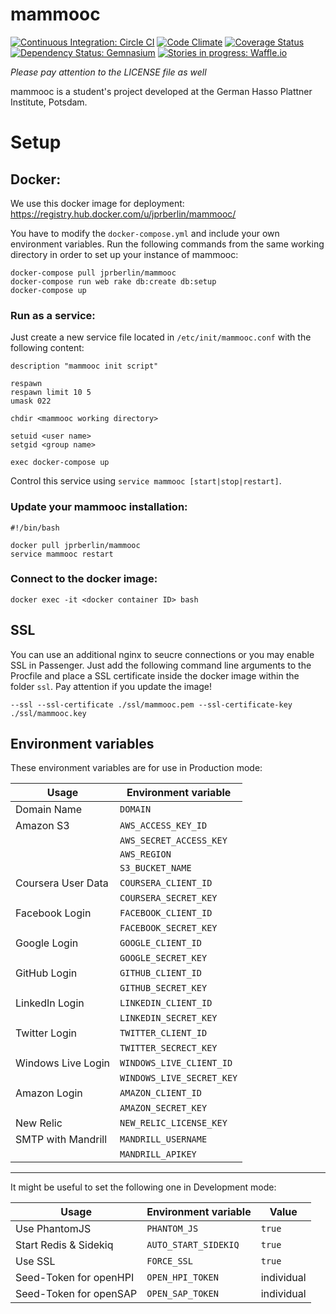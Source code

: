 # mammooc

[![Continuous Integration: Circle CI](https://circleci.com/gh/mammooc/mammooc.org.svg?style=shield)](https://circleci.com/gh/mammooc/mammooc.org) 
[![Code Climate](https://codeclimate.com/github/mammooc/mammooc.org/badges/gpa.svg)](https://codeclimate.com/github/mammooc/mammooc.org)
[![Coverage Status](https://coveralls.io/repos/mammooc/mammooc.org/badge.svg?branch=master&service=github)](https://coveralls.io/github/mammooc/mammooc.org?branch=master)
[![Dependency Status: Gemnasium](https://gemnasium.com/mammooc/mammooc.org.svg)](https://gemnasium.com/mammooc/mammooc.org)
[![Stories in progress: Waffle.io](https://badge.waffle.io/mammooc/mammooc.org.png?label=In%20Progress&title=In%20Progress)](https://waffle.io/mammooc/mammooc.org)

_Please pay attention to the LICENSE file as well_

mammooc is a student's project developed at the German Hasso Plattner Institute, Potsdam.

# Setup

## Docker:

We use this docker image for deployment: https://registry.hub.docker.com/u/jprberlin/mammooc/

You have to modify the `docker-compose.yml` and include your own environment variables. Run the following commands from the same working directory in order to set up your instance of mammooc:

```
docker-compose pull jprberlin/mammooc
docker-compose run web rake db:create db:setup
docker-compose up
```

### Run as a service:

Just create a new service file located in `/etc/init/mammooc.conf` with the following content:

```
description "mammooc init script"

respawn
respawn limit 10 5
umask 022

chdir <mammooc working directory>

setuid <user name>
setgid <group name>

exec docker-compose up
```

Control this service using `service mammooc [start|stop|restart]`.

### Update your mammooc installation:

```
#!/bin/bash

docker pull jprberlin/mammooc
service mammooc restart
```

### Connect to the docker image:

`docker exec -it <docker container ID> bash`

## SSL

You can use an additional nginx to seucre connections or you may enable SSL in Passenger. Just add the following command line arguments to the Procfile and place a SSL certificate inside the docker image within the folder `ssl`. Pay attention if you update the image! 

```
--ssl --ssl-certificate ./ssl/mammooc.pem --ssl-certificate-key ./ssl/mammooc.key
```


## Environment variables

These environment variables are for use in Production mode:

| Usage              | Environment variable      |
|--------------------|---------------------------|
| Domain Name        | `DOMAIN`                  |
| Amazon S3          | `AWS_ACCESS_KEY_ID`       |
|                    | `AWS_SECRET_ACCESS_KEY`   |
|                    | `AWS_REGION`              |
|                    | `S3_BUCKET_NAME`          |
| Coursera User Data | `COURSERA_CLIENT_ID`      |
|                    | `COURSERA_SECRET_KEY`     |
| Facebook Login     | `FACEBOOK_CLIENT_ID`      |
|                    | `FACEBOOK_SECRET_KEY`     |
| Google Login       | `GOOGLE_CLIENT_ID`        |
|                    | `GOOGLE_SECRET_KEY`       |
| GitHub Login       | `GITHUB_CLIENT_ID`        |
|                    | `GITHUB_SECRET_KEY`       |
| LinkedIn Login     | `LINKEDIN_CLIENT_ID`      |
|                    | `LINKEDIN_SECRET_KEY`     |
| Twitter Login      | `TWITTER_CLIENT_ID`       |
|                    | `TWITTER_SECRECT_KEY`     |
| Windows Live Login | `WINDOWS_LIVE_CLIENT_ID`  |
|                    | `WINDOWS_LIVE_SECRET_KEY` |
| Amazon Login       | `AMAZON_CLIENT_ID`        |
|                    | `AMAZON_SECRET_KEY`       |
| New Relic          | `NEW_RELIC_LICENSE_KEY`   |
| SMTP with Mandrill | `MANDRILL_USERNAME`       |
|                    | `MANDRILL_APIKEY`         |

----------------------------------------------------------------

It might be useful to set the following one in Development mode:

| Usage                  | Environment variable  | Value      |
|------------------------|-----------------------|------------|
| Use PhantomJS          | `PHANTOM_JS`          | `true`     |
| Start Redis & Sidekiq  | `AUTO_START_SIDEKIQ`  | `true`     |
| Use SSL                | `FORCE_SSL`           | `true`     |
| Seed-Token for openHPI | `OPEN_HPI_TOKEN`      | individual |
| Seed-Token for openSAP | `OPEN_SAP_TOKEN`      | individual |
